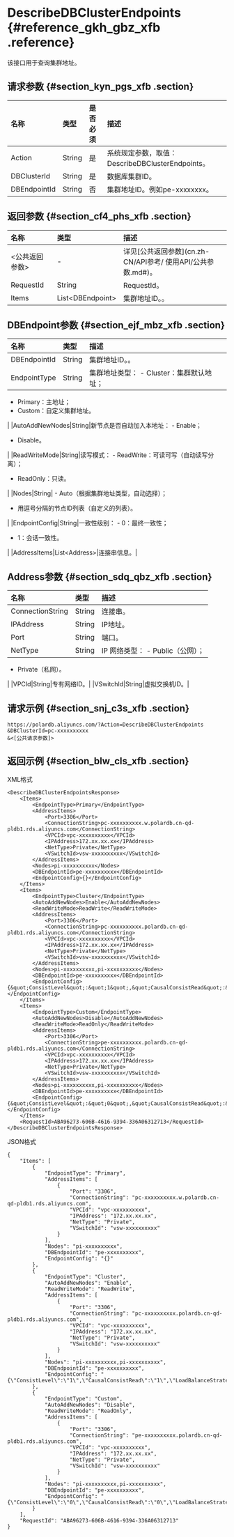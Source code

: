 # DescribeDBClusterEndpoints {#reference_gkh_gbz_xfb .reference}

该接口用于查询集群地址。

## 请求参数 {#section_kyn_pgs_xfb .section}

|名称|类型|是否必须|描述|
|:-|:-|:---|:-|
|Action|String|是|系统规定参数，取值：DescribeDBClusterEndpoints。|
|DBClusterId|String|是|数据库集群ID。|
|DBEndpointId|String|否|集群地址ID。例如pe-xxxxxxxx。|

## 返回参数 {#section_cf4_phs_xfb .section}

|名称|类型|描述|
|:-|:-|:-|
|<公共返回参数\>|-|详见[公共返回参数](cn.zh-CN/API参考/ 使用API/公共参数.md#)。|
|RequestId|String|RequestId。|
|Items|List<DBEndpoint\>|集群地址ID。。|

## DBEndpoint参数 {#section_ejf_mbz_xfb .section}

|名称|类型|描述|
|:-|:-|:-|
|DBEndpointId|String|集群地址ID。。|
|EndpointType|String|集群地址类型： -   Cluster：集群默认地址；
-   Primary：主地址；
-   Custom：自定义集群地址。

 |
|AutoAddNewNodes|String|新节点是否自动加入本地址： -   Enable；
-   Disable。

 |
|ReadWriteMode|String|读写模式： -   ReadWrite：可读可写（自动读写分离）；
-   ReadOnly：只读。

 |
|Nodes|String| -   Auto（根据集群地址类型，自动选择）；
-   用逗号分隔的节点ID列表（自定义的列表）。

 |
|EndpointConfig|String|一致性级别： -   0：最终一致性；
-   1：会话一致性。

 |
|AddressItems|List<Address\>|连接串信息。|

## Address参数 {#section_sdq_qbz_xfb .section}

|名称|类型|描述|
|:-|:-|:-|
|ConnectionString|String|连接串。|
|IPAddress|String|IP地址。|
|Port|String|端口。|
|NetType|String|IP 网络类型： -   Public（公网）；
-   Private（私网）。

 |
|VPCId|String|专有网络ID。|
|VSwitchId|String|虚拟交换机ID。|

## 请求示例 {#section_snj_c3s_xfb .section}

```
https://polardb.aliyuncs.com/?Action=DescribeDBClusterEndpoints
&DBClusterId=pc-xxxxxxxxxx
&<[公共请求参数]>
```

## 返回示例 {#section_blw_cls_xfb .section}

XML格式

```
<DescribeDBClusterEndpointsResponse>  
	<Items>
		<EndpointType>Primary</EndpointType>
		<AddressItems>
			<Port>3306</Port>
			<ConnectionString>pc-xxxxxxxxxx.w.polardb.cn-qd-pldb1.rds.aliyuncs.com</ConnectionString>
			<VPCId>vpc-xxxxxxxxxx</VPCId>
			<IPAddress>172.xx.xx.xx</IPAddress>
			<NetType>Private</NetType>
			<VSwitchId>vsw-xxxxxxxxxx</VSwitchId>
		</AddressItems>
		<Nodes>pi-xxxxxxxxxx</Nodes>
		<DBEndpointId>pe-xxxxxxxxxx</DBEndpointId>
		<EndpointConfig>{}</EndpointConfig>
	</Items>
	<Items>
		<EndpointType>Cluster</EndpointType>
		<AutoAddNewNodes>Enable</AutoAddNewNodes>
		<ReadWriteMode>ReadWrite</ReadWriteMode>
		<AddressItems>
			<Port>3306</Port>
			<ConnectionString>pc-xxxxxxxxxx.polardb.cn-qd-pldb1.rds.aliyuncs.com</ConnectionString>
			<VPCId>vpc-xxxxxxxxxx</VPCId>
			<IPAddress>172.xx.xx.xx</IPAddress>
			<NetType>Private</NetType>
			<VSwitchId>vsw-xxxxxxxxxx</VSwitchId>
		</AddressItems>
		<Nodes>pi-xxxxxxxxxx,pi-xxxxxxxxxx</Nodes>
		<DBEndpointId>pe-xxxxxxxxxx</DBEndpointId>
		<EndpointConfig>{&quot;ConsistLevel&quot;:&quot;1&quot;,&quot;CausalConsistRead&quot;:&quot;1&quot;,&quot;LoadBalanceStrategy&quot;:&quot;load&quot;}</EndpointConfig>
	</Items>
	<Items>
		<EndpointType>Custom</EndpointType>
		<AutoAddNewNodes>Disable</AutoAddNewNodes>
		<ReadWriteMode>ReadOnly</ReadWriteMode>
		<AddressItems>
			<Port>3306</Port>
			<ConnectionString>pe-xxxxxxxxxx.polardb.cn-qd-pldb1.rds.aliyuncs.com</ConnectionString>
			<VPCId>vpc-xxxxxxxxxx</VPCId>
			<IPAddress>172.xx.xx.xx</IPAddress>
			<NetType>Private</NetType>
			<VSwitchId>vsw-xxxxxxxxxx</VSwitchId>
		</AddressItems>
		<Nodes>pi-xxxxxxxxxx,pi-xxxxxxxxxx</Nodes>
		<DBEndpointId>pe-xxxxxxxxxx</DBEndpointId>
		<EndpointConfig>{&quot;ConsistLevel&quot;:&quot;0&quot;,&quot;CausalConsistRead&quot;:&quot;0&quot;,&quot;LoadBalanceStrategy&quot;:&quot;load&quot;}</EndpointConfig>
	</Items>
	<RequestId>ABA96273-606B-4616-9394-336A06312713</RequestId>
</DescribeDBClusterEndpointsResponse>
```

JSON格式

```
{
	"Items": [
		{
			"EndpointType": "Primary",
			"AddressItems": [
				{
					"Port": "3306",
					"ConnectionString": "pc-xxxxxxxxxx.w.polardb.cn-qd-pldb1.rds.aliyuncs.com",
					"VPCId": "vpc-xxxxxxxxxx",
					"IPAddress": "172.xx.xx.xx",
					"NetType": "Private",
					"VSwitchId": "vsw-xxxxxxxxxx"
				}
			],
			"Nodes": "pi-xxxxxxxxxx",
			"DBEndpointId": "pe-xxxxxxxxxx",
			"EndpointConfig": "{}"
		},
		{
			"EndpointType": "Cluster",
			"AutoAddNewNodes": "Enable",
			"ReadWriteMode": "ReadWrite",
			"AddressItems": [
				{
					"Port": "3306",
					"ConnectionString": "pc-xxxxxxxxxx.polardb.cn-qd-pldb1.rds.aliyuncs.com",
					"VPCId": "vpc-xxxxxxxxxx",
					"IPAddress": "172.xx.xx.xx",
					"NetType": "Private",
					"VSwitchId": "vsw-xxxxxxxxxx"
				}
			],
			"Nodes": "pi-xxxxxxxxxx,pi-xxxxxxxxxx",
			"DBEndpointId": "pe-xxxxxxxxxx",
			"EndpointConfig": "{\"ConsistLevel\":\"1\",\"CausalConsistRead\":\"1\",\"LoadBalanceStrategy\":\"load\"}"
		},
		{
			"EndpointType": "Custom",
			"AutoAddNewNodes": "Disable",
			"ReadWriteMode": "ReadOnly",
			"AddressItems": [
				{
					"Port": "3306",
					"ConnectionString": "pe-xxxxxxxxxx.polardb.cn-qd-pldb1.rds.aliyuncs.com",
					"VPCId": "vpc-xxxxxxxxxx",
					"IPAddress": "172.xx.xx.xx",
					"NetType": "Private",
					"VSwitchId": "vsw-xxxxxxxxxx"
				}
			],
			"Nodes": "pi-xxxxxxxxxx,pi-xxxxxxxxxx",
			"DBEndpointId": "pe-xxxxxxxxxx",
			"EndpointConfig": "{\"ConsistLevel\":\"0\",\"CausalConsistRead\":\"0\",\"LoadBalanceStrategy\":\"load\"}"
		}
	],
	"RequestId": "ABA96273-606B-4616-9394-336A06312713"
}
```

